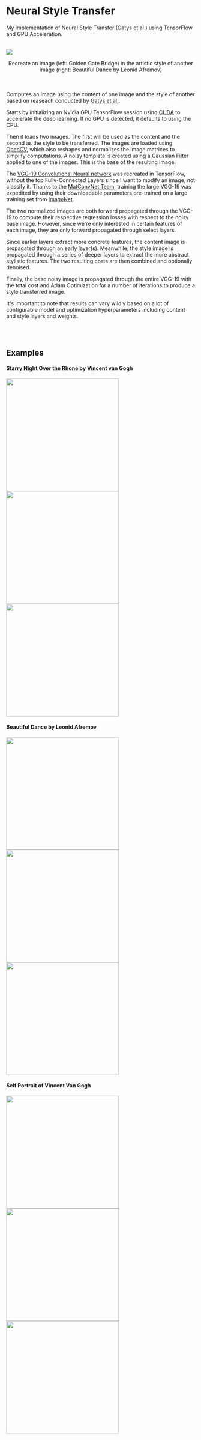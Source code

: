 # Neural Style Transfer
My implementation of Neural Style Transfer (Gatys et al.) using TensorFlow and GPU Acceleration.
<br><br>

![](./GIFs/NST.gif)
<p align="center">
  Recreate an image (left: Golden Gate Bridge) in the artistic style of another image (right: Beautiful Dance by Leonid Afremov) 
</p>

<br><br>
Computes an image using the content of one image and the style of another based on reaseach conducted by [Gatys et al.](https://arxiv.org/abs/1508.06576).

Starts by initializing an Nvidia GPU TensorFlow session using [CUDA](https://developer.nvidia.com/cuda-zone) to accelerate the deep learning. If no GPU is detected, it defaults to using the CPU.

Then it loads two images. The first will be used as the content and the second as the style to be transferred. The images are loaded using [OpenCV](https://opencv.org/), which also reshapes and normalizes the image matrices to simplify computations. A noisy template is created using a Gaussian Filter applied to one of the images. This is the base of the resulting image.

The [VGG-19 Convolutional Neural network](https://arxiv.org/abs/1409.1556) was recreated in TensorFlow, without the top Fully-Connected Layers since I want to modify an image, not classify it. Thanks to the [MatConvNet Team](https://www.vlfeat.org/matconvnet/pretrained/), training the large VGG-19 was expedited by using their downloadable parameters pre-trained on a large training set from [ImageNet](http://www.image-net.org/).

The two normalized images are both forward propagated through the VGG-19 to compute their respective regression losses with respect to the noisy base image. However, since we're only interested in certain features of each image, they are only forward propagated through select layers.

Since earlier layers extract more concrete features, the content image is propagated through an early layer(s). Meanwhile, the style image is propagated through a series of deeper layers to extract the more abstract stylistic features. The two resulting costs are then combined and optionally denoised.

Finally, the base noisy image is propagated through the entire VGG-19 with the total cost and Adam Optimization for a number of iterations to produce a style transferred image.

It's important to note that results can vary wildly based on a lot of configurable model and optimization hyperparameters including content and style layers and weights.

<br><br>
## Examples

#### Starry Night Over the Rhone by Vincent van Gogh
<img class="nst__img" src="./Examples/GoldenGateBridge.jpg" height="300" width="300" type="img/jpg"> <img class="nst__img" src="./Examples/starry_night_rhone.jpg" height="300" width="300" type="img/jpg"> <img class="nst__img" src="./Examples/nst_image_a.jpg" height="300" width="300" type="img/jpg">

#### Beautiful Dance by Leonid Afremov
<img class="nst__img" src="./Examples/GoldenGateBridge.jpg" height="300" width="300" type="img/jpg"> <img class="nst__img" src="./Examples/beautiful_dance.jpg" height="300" width="300" type="img/jpg"> <img class="nst__img" src="./Examples/nst_image_b.jpg" height="300" width="300" type="img/jpg">

#### Self Portrait of Vincent Van Gogh
<img class="nst__img" src="./Examples/GoldenGateBridge.jpg" height="300" width="300" type="img/jpg"> <img class="nst__img" src="./Examples/van_gogh.jpg" height="300" width="300" type="img/jpg"> <img class="nst__img" src="./Examples/nst_image_c.jpg" height="300" width="300" type="img/jpg">
